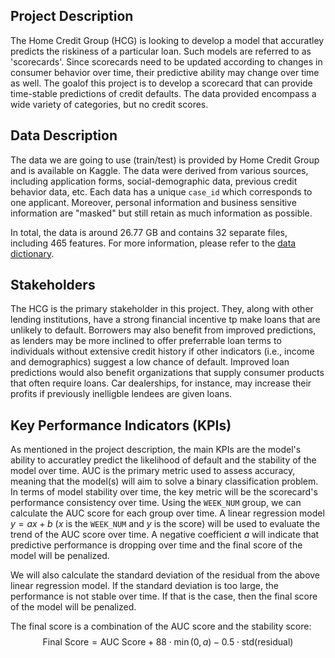 ## Project Description
The Home Credit Group (HCG) is looking to develop a model that accuratley predicts the riskiness of a particular loan. Such models are referred to as 'scorecards'. Since scorecards need to be updated according to changes in consumer behavior over time, their predictive ability may change over time as well. The goalof this project is to develop a scorecard that can provide time-stable predictions of credit defaults. The data provided encompass a wide variety of categories, but no credit scores.

## Data Description

The data we are going to use (train/test) is provided by Home Credit Group and is available on Kaggle. The data were derived from various sources, including application forms, social-demographic data, previous credit behavior data, etc. Each data has a unique `case_id` which corresponds to one applicant. Moreover, personal information and business sensitive information are "masked" but still retain as much information as possible.

In total, the data is around 26.77 GB and contains 32 separate files, including 465 features. For more information, please refer to the [data dictionary](https://www.kaggle.com/competitions/home-credit-credit-risk-model-stability/data).

## Stakeholders
The HCG is the primary stakeholder in this project. They, along with other lending institutions, have a strong financial incentive tp make loans that are unlikely to default. Borrowers may also benefit from improved predictions, as lenders may be more inclined to offer preferrable loan terms to individuals without extensive credit history if other indicators (i.e., income and demographics) suggest a low chance of default. Improved loan predictions would also benefit organizations that supply consumer products that often require loans. Car dealerships, for instance, may increase their profits if previously inelligble lendees are given loans. 



## Key Performance Indicators (KPIs)
As mentioned in the project description, the main KPIs are the model's ability to accuratley predict the likelihood of default and the stability of the model over time. AUC is the primary metric used to assess accuracy, meaning that the model(s) will aim to solve a binary classification problem. In terms of model stability over time, the key metric will be the scorecard's performance consistency over time. Using the `WEEK_NUM` group, we can calculate the AUC score for each group over time. A linear regression model $y = ax + b$ ($x$ is the `WEEK_NUM` and $y$ is the score) will be used to evaluate the trend of the AUC score over time. A negative coefficient $a$ will indicate that predictive performance is dropping over time and the final score of the model will be penalized.

We will also calculate the standard deviation of the residual from the above linear regression model. If the standard deviation is too large, the performance is not stable over time. If that is the case, then the final score of the model will be penalized.

The final score is a combination of the AUC score and the stability score:
$$
\text{Final Score} = \text{AUC Score} + 88 \cdot \min (0,a) - 0.5 \cdot \text{std(residual)}
$$

